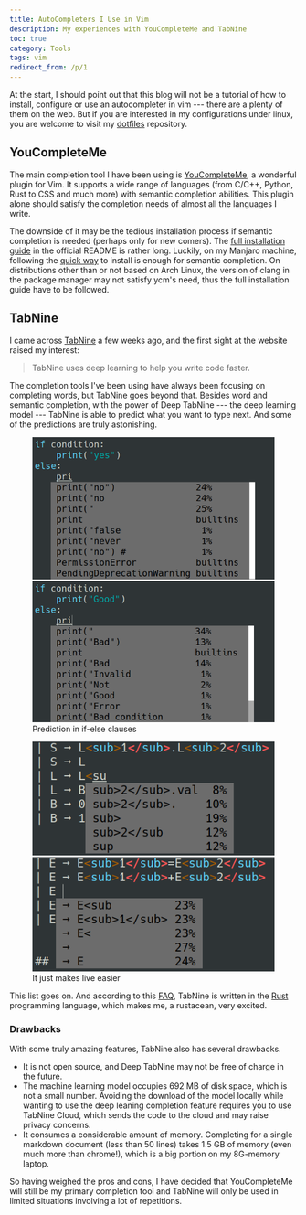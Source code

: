 ```yaml
---
title: AutoCompleters I Use in Vim
description: My experiences with YouCompleteMe and TabNine
toc: true
category: Tools
tags: vim
redirect_from: /p/1
---
```


At the start, I should point out that this blog will not be a tutorial of how to install, configure or use an autocompleter in vim --- there are a plenty of them on the web. But if you are interested in my configurations under linux, you are welcome to visit my [dotfiles] repository.

[dotfiles]: https://github.com/weirane/dotfiles

## YouCompleteMe
The main completion tool I have been using is [YouCompleteMe], a wonderful plugin for Vim. It supports a wide range of languages (from C/C++, Python, Rust to CSS and much more) with semantic completion abilities. This plugin alone should satisfy the completion needs of almost all the languages I write.

The downside of it may be the tedious installation process if semantic completion is needed (perhaps only for new comers). The [full installation guide] in the official README is rather long. Luckily, on my Manjaro machine, following the [quick way] to install is enough for semantic completion. On distributions other than or not based on Arch Linux, the version of clang in the package manager may not satisfy ycm's need, thus the full installation guide have to be followed.

[YouCompleteMe]: https://github.com/ycm-core/YouCompleteMe
[full installation guide]: https://github.com/ycm-core/YouCompleteMe#full-installation-guide
[quick way]: https://github.com/ycm-core/YouCompleteMe#linux-64-bit

## TabNine
I came across [TabNine] a few weeks ago, and the first sight at the website raised my interest:

> TabNine uses deep learning to help you write code faster.

The completion tools I've been using have always been focusing on completing words, but TabNine goes beyond that. Besides word and semantic completion, with the power of Deep TabNine --- the deep learning model --- TabNine is able to predict what you want to type next. And some of the predictions are truly astonishing.

<figure class="half">
    <img src="/images/1-autocomp/yes-no.png" alt="yes-no" />
    <img src="/images/1-autocomp/good-bad.png" alt="good-bad" />
    <figcaption>Prediction in if-else clauses</figcaption>
</figure>

<figure class="half">
    <img src="/images/1-autocomp/rep.png" alt="yes-no" />
    <img src="/images/1-autocomp/rep2.png" alt="good-bad" />
    <figcaption>It just makes live easier</figcaption>
</figure>

This list goes on. And according to this [FAQ], TabNine is written in the [Rust] programming language, which makes me, a rustacean, very excited.

[TabNine]: https://tabnine.com
[FAQ]: https://tabnine.com/faq#language
[Rust]: https://rust-lang.org

### Drawbacks
With some truly amazing features, TabNine also has several drawbacks.

- It is not open source, and Deep TabNine may not be free of charge in the future.
- The machine learning model occupies 692 MB of disk space, which is not a small number. Avoiding the download of the model locally while wanting to use the deep leaning completion feature requires you to use TabNine Cloud, which sends the code to the cloud and may raise privacy concerns.
- It consumes a considerable amount of memory. Completing for a single markdown document (less than 50 lines) takes 1.5 GB of memory (even much more than chrome!), which is a big portion on my 8G-memory laptop.

So having weighed the pros and cons, I have decided that YouCompleteMe will still be my primary completion tool and TabNine will only be used in limited situations involving a lot of repetitions.
